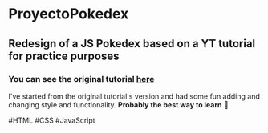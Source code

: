 # ProyectoPokedex
## Redesign of a JS Pokedex based on a YT tutorial for practice purposes

### You can see the original tutorial [here](https://youtu.be/i8Zfq87HoGg)

I've started from the original tutorial's version and had some fun adding and changing style and functionality. **Probably the best way to learn** :metal:

#HTML #CSS #JavaScript
